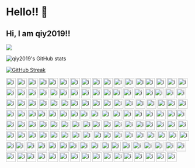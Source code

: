 # Hello!! 👋

Hi, I am qiy2019!!
----
![](https://komarev.com/ghpvc/?username=qiy2019&color=f772e3)

![qiy2019's GitHub stats](https://github-readme-stats.vercel.app/api?username=qiy2019&show_icons=true&bg_color=0,fc0303,f5e342,4ef542,4269f5,bc42f5&border_radius=34&text_color=000000&title_color=0000FF&icon_color=f772e3)

[![GitHub Streak](https://streak-stats.demolab.com?user=qiy2019&border_radius=15&theme=radical)](https://git.io/streak-stats)



<img width="26" alt="image" src="https://user-images.githubusercontent.com/67021191/205411907-3b198d8e-ed06-40ac-9777-e8d046188f25.png">
<img width="26" alt="image" src="https://user-images.githubusercontent.com/67021191/205411916-b7e8aada-3374-4f10-b14b-63fd7fd26734.png">
<img width="26" alt="image" src="https://user-images.githubusercontent.com/67021191/205411919-1b7e07f3-173f-447a-8d91-d1728fcd53e1.png">
<img width="26" alt="image" src="https://user-images.githubusercontent.com/67021191/205411920-309d05e5-ad56-4fb0-95a0-79403056ee81.png"><img width="26" alt="image" src="https://user-images.githubusercontent.com/67021191/205411923-a77432d7-24f9-41dc-96df-a34db8f277dc.png">
<img width="26" alt="image" src="https://user-images.githubusercontent.com/67021191/205411926-5a4f4c21-9cd8-4a69-a244-bc75ebca0782.png">
<img width="26" alt="image" src="https://user-images.githubusercontent.com/67021191/205411929-5286dcea-e20a-46b7-93b7-7cc22a1d19b9.png">
<img width="26" alt="image" src="https://user-images.githubusercontent.com/67021191/205411931-4d7cedf8-56e6-4994-a1db-1b46233e919c.png">
<img width="26" alt="image" src="https://user-images.githubusercontent.com/67021191/205411933-860ba027-a563-4489-8490-f45efe5ca629.png">
<img width="26" alt="image" src="https://user-images.githubusercontent.com/67021191/205411907-3b198d8e-ed06-40ac-9777-e8d046188f25.png">
<img width="26" alt="image" src="https://user-images.githubusercontent.com/67021191/205411916-b7e8aada-3374-4f10-b14b-63fd7fd26734.png">
<img width="26" alt="image" src="https://user-images.githubusercontent.com/67021191/205411919-1b7e07f3-173f-447a-8d91-d1728fcd53e1.png">
<img width="26" alt="image" src="https://user-images.githubusercontent.com/67021191/205411920-309d05e5-ad56-4fb0-95a0-79403056ee81.png"><img width="26" alt="image" src="https://user-images.githubusercontent.com/67021191/205411923-a77432d7-24f9-41dc-96df-a34db8f277dc.png">
<img width="26" alt="image" src="https://user-images.githubusercontent.com/67021191/205411926-5a4f4c21-9cd8-4a69-a244-bc75ebca0782.png">
<img width="26" alt="image" src="https://user-images.githubusercontent.com/67021191/205411929-5286dcea-e20a-46b7-93b7-7cc22a1d19b9.png">
<img width="26" alt="image" src="https://user-images.githubusercontent.com/67021191/205411931-4d7cedf8-56e6-4994-a1db-1b46233e919c.png">
<img width="26" alt="image" src="https://user-images.githubusercontent.com/67021191/205411933-860ba027-a563-4489-8490-f45efe5ca629.png">
<img width="26" alt="image" src="https://user-images.githubusercontent.com/67021191/205411907-3b198d8e-ed06-40ac-9777-e8d046188f25.png">
<img width="26" alt="image" src="https://user-images.githubusercontent.com/67021191/205411916-b7e8aada-3374-4f10-b14b-63fd7fd26734.png">
<img width="26" alt="image" src="https://user-images.githubusercontent.com/67021191/205411919-1b7e07f3-173f-447a-8d91-d1728fcd53e1.png">
<img width="26" alt="image" src="https://user-images.githubusercontent.com/67021191/205411920-309d05e5-ad56-4fb0-95a0-79403056ee81.png"><img width="26" alt="image" src="https://user-images.githubusercontent.com/67021191/205411923-a77432d7-24f9-41dc-96df-a34db8f277dc.png">
<img width="26" alt="image" src="https://user-images.githubusercontent.com/67021191/205411926-5a4f4c21-9cd8-4a69-a244-bc75ebca0782.png">
<img width="26" alt="image" src="https://user-images.githubusercontent.com/67021191/205411929-5286dcea-e20a-46b7-93b7-7cc22a1d19b9.png">
<img width="26" alt="image" src="https://user-images.githubusercontent.com/67021191/205411931-4d7cedf8-56e6-4994-a1db-1b46233e919c.png">
<img width="26" alt="image" src="https://user-images.githubusercontent.com/67021191/205411933-860ba027-a563-4489-8490-f45efe5ca629.png"><img width="26" alt="image" src="https://user-images.githubusercontent.com/67021191/205411907-3b198d8e-ed06-40ac-9777-e8d046188f25.png">
<img width="26" alt="image" src="https://user-images.githubusercontent.com/67021191/205411916-b7e8aada-3374-4f10-b14b-63fd7fd26734.png">
<img width="26" alt="image" src="https://user-images.githubusercontent.com/67021191/205411919-1b7e07f3-173f-447a-8d91-d1728fcd53e1.png">
<img width="26" alt="image" src="https://user-images.githubusercontent.com/67021191/205411920-309d05e5-ad56-4fb0-95a0-79403056ee81.png"><img width="26" alt="image" src="https://user-images.githubusercontent.com/67021191/205411923-a77432d7-24f9-41dc-96df-a34db8f277dc.png">
<img width="26" alt="image" src="https://user-images.githubusercontent.com/67021191/205411926-5a4f4c21-9cd8-4a69-a244-bc75ebca0782.png">
<img width="26" alt="image" src="https://user-images.githubusercontent.com/67021191/205411929-5286dcea-e20a-46b7-93b7-7cc22a1d19b9.png">
<img width="26" alt="image" src="https://user-images.githubusercontent.com/67021191/205411931-4d7cedf8-56e6-4994-a1db-1b46233e919c.png">
<img width="26" alt="image" src="https://user-images.githubusercontent.com/67021191/205411933-860ba027-a563-4489-8490-f45efe5ca629.png">
<img width="26" alt="image" src="https://user-images.githubusercontent.com/67021191/205411907-3b198d8e-ed06-40ac-9777-e8d046188f25.png">
<img width="26" alt="image" src="https://user-images.githubusercontent.com/67021191/205411916-b7e8aada-3374-4f10-b14b-63fd7fd26734.png">
<img width="26" alt="image" src="https://user-images.githubusercontent.com/67021191/205411919-1b7e07f3-173f-447a-8d91-d1728fcd53e1.png">
<img width="26" alt="image" src="https://user-images.githubusercontent.com/67021191/205411920-309d05e5-ad56-4fb0-95a0-79403056ee81.png"><img width="26" alt="image" src="https://user-images.githubusercontent.com/67021191/205411923-a77432d7-24f9-41dc-96df-a34db8f277dc.png">
<img width="26" alt="image" src="https://user-images.githubusercontent.com/67021191/205411926-5a4f4c21-9cd8-4a69-a244-bc75ebca0782.png">
<img width="26" alt="image" src="https://user-images.githubusercontent.com/67021191/205411929-5286dcea-e20a-46b7-93b7-7cc22a1d19b9.png">
<img width="26" alt="image" src="https://user-images.githubusercontent.com/67021191/205411931-4d7cedf8-56e6-4994-a1db-1b46233e919c.png">
<img width="26" alt="image" src="https://user-images.githubusercontent.com/67021191/205411933-860ba027-a563-4489-8490-f45efe5ca629.png">
<img width="26" alt="image" src="https://user-images.githubusercontent.com/67021191/205411907-3b198d8e-ed06-40ac-9777-e8d046188f25.png">
<img width="26" alt="image" src="https://user-images.githubusercontent.com/67021191/205411916-b7e8aada-3374-4f10-b14b-63fd7fd26734.png">
<img width="26" alt="image" src="https://user-images.githubusercontent.com/67021191/205411919-1b7e07f3-173f-447a-8d91-d1728fcd53e1.png">
<img width="26" alt="image" src="https://user-images.githubusercontent.com/67021191/205411920-309d05e5-ad56-4fb0-95a0-79403056ee81.png"><img width="26" alt="image" src="https://user-images.githubusercontent.com/67021191/205411923-a77432d7-24f9-41dc-96df-a34db8f277dc.png">
<img width="26" alt="image" src="https://user-images.githubusercontent.com/67021191/205411926-5a4f4c21-9cd8-4a69-a244-bc75ebca0782.png">
<img width="26" alt="image" src="https://user-images.githubusercontent.com/67021191/205411929-5286dcea-e20a-46b7-93b7-7cc22a1d19b9.png">
<img width="26" alt="image" src="https://user-images.githubusercontent.com/67021191/205411931-4d7cedf8-56e6-4994-a1db-1b46233e919c.png">
<img width="26" alt="image" src="https://user-images.githubusercontent.com/67021191/205411933-860ba027-a563-4489-8490-f45efe5ca629.png"><img width="26" alt="image" src="https://user-images.githubusercontent.com/67021191/205411907-3b198d8e-ed06-40ac-9777-e8d046188f25.png">
<img width="26" alt="image" src="https://user-images.githubusercontent.com/67021191/205411916-b7e8aada-3374-4f10-b14b-63fd7fd26734.png">
<img width="26" alt="image" src="https://user-images.githubusercontent.com/67021191/205411919-1b7e07f3-173f-447a-8d91-d1728fcd53e1.png">
<img width="26" alt="image" src="https://user-images.githubusercontent.com/67021191/205411920-309d05e5-ad56-4fb0-95a0-79403056ee81.png"><img width="26" alt="image" src="https://user-images.githubusercontent.com/67021191/205411923-a77432d7-24f9-41dc-96df-a34db8f277dc.png">
<img width="26" alt="image" src="https://user-images.githubusercontent.com/67021191/205411926-5a4f4c21-9cd8-4a69-a244-bc75ebca0782.png">
<img width="26" alt="image" src="https://user-images.githubusercontent.com/67021191/205411929-5286dcea-e20a-46b7-93b7-7cc22a1d19b9.png">
<img width="26" alt="image" src="https://user-images.githubusercontent.com/67021191/205411931-4d7cedf8-56e6-4994-a1db-1b46233e919c.png">
<img width="26" alt="image" src="https://user-images.githubusercontent.com/67021191/205411933-860ba027-a563-4489-8490-f45efe5ca629.png">
<img width="26" alt="image" src="https://user-images.githubusercontent.com/67021191/205411907-3b198d8e-ed06-40ac-9777-e8d046188f25.png">
<img width="26" alt="image" src="https://user-images.githubusercontent.com/67021191/205411916-b7e8aada-3374-4f10-b14b-63fd7fd26734.png">
<img width="26" alt="image" src="https://user-images.githubusercontent.com/67021191/205411919-1b7e07f3-173f-447a-8d91-d1728fcd53e1.png">
<img width="26" alt="image" src="https://user-images.githubusercontent.com/67021191/205411920-309d05e5-ad56-4fb0-95a0-79403056ee81.png"><img width="26" alt="image" src="https://user-images.githubusercontent.com/67021191/205411923-a77432d7-24f9-41dc-96df-a34db8f277dc.png">
<img width="26" alt="image" src="https://user-images.githubusercontent.com/67021191/205411926-5a4f4c21-9cd8-4a69-a244-bc75ebca0782.png">
<img width="26" alt="image" src="https://user-images.githubusercontent.com/67021191/205411929-5286dcea-e20a-46b7-93b7-7cc22a1d19b9.png">
<img width="26" alt="image" src="https://user-images.githubusercontent.com/67021191/205411931-4d7cedf8-56e6-4994-a1db-1b46233e919c.png">
<img width="26" alt="image" src="https://user-images.githubusercontent.com/67021191/205411933-860ba027-a563-4489-8490-f45efe5ca629.png">
<img width="26" alt="image" src="https://user-images.githubusercontent.com/67021191/205411907-3b198d8e-ed06-40ac-9777-e8d046188f25.png">
<img width="26" alt="image" src="https://user-images.githubusercontent.com/67021191/205411916-b7e8aada-3374-4f10-b14b-63fd7fd26734.png">
<img width="26" alt="image" src="https://user-images.githubusercontent.com/67021191/205411919-1b7e07f3-173f-447a-8d91-d1728fcd53e1.png">
<img width="26" alt="image" src="https://user-images.githubusercontent.com/67021191/205411920-309d05e5-ad56-4fb0-95a0-79403056ee81.png"><img width="26" alt="image" src="https://user-images.githubusercontent.com/67021191/205411923-a77432d7-24f9-41dc-96df-a34db8f277dc.png">
<img width="26" alt="image" src="https://user-images.githubusercontent.com/67021191/205411926-5a4f4c21-9cd8-4a69-a244-bc75ebca0782.png">
<img width="26" alt="image" src="https://user-images.githubusercontent.com/67021191/205411929-5286dcea-e20a-46b7-93b7-7cc22a1d19b9.png">
<img width="26" alt="image" src="https://user-images.githubusercontent.com/67021191/205411931-4d7cedf8-56e6-4994-a1db-1b46233e919c.png">
<img width="26" alt="image" src="https://user-images.githubusercontent.com/67021191/205411933-860ba027-a563-4489-8490-f45efe5ca629.png"><img width="26" alt="image" src="https://user-images.githubusercontent.com/67021191/205411907-3b198d8e-ed06-40ac-9777-e8d046188f25.png">
<img width="26" alt="image" src="https://user-images.githubusercontent.com/67021191/205411916-b7e8aada-3374-4f10-b14b-63fd7fd26734.png">
<img width="26" alt="image" src="https://user-images.githubusercontent.com/67021191/205411919-1b7e07f3-173f-447a-8d91-d1728fcd53e1.png">
<img width="26" alt="image" src="https://user-images.githubusercontent.com/67021191/205411920-309d05e5-ad56-4fb0-95a0-79403056ee81.png"><img width="26" alt="image" src="https://user-images.githubusercontent.com/67021191/205411923-a77432d7-24f9-41dc-96df-a34db8f277dc.png">
<img width="26" alt="image" src="https://user-images.githubusercontent.com/67021191/205411926-5a4f4c21-9cd8-4a69-a244-bc75ebca0782.png">
<img width="26" alt="image" src="https://user-images.githubusercontent.com/67021191/205411929-5286dcea-e20a-46b7-93b7-7cc22a1d19b9.png">
<img width="26" alt="image" src="https://user-images.githubusercontent.com/67021191/205411931-4d7cedf8-56e6-4994-a1db-1b46233e919c.png">
<img width="26" alt="image" src="https://user-images.githubusercontent.com/67021191/205411933-860ba027-a563-4489-8490-f45efe5ca629.png">
<img width="26" alt="image" src="https://user-images.githubusercontent.com/67021191/205411907-3b198d8e-ed06-40ac-9777-e8d046188f25.png">
<img width="26" alt="image" src="https://user-images.githubusercontent.com/67021191/205411916-b7e8aada-3374-4f10-b14b-63fd7fd26734.png">
<img width="26" alt="image" src="https://user-images.githubusercontent.com/67021191/205411919-1b7e07f3-173f-447a-8d91-d1728fcd53e1.png">
<img width="26" alt="image" src="https://user-images.githubusercontent.com/67021191/205411920-309d05e5-ad56-4fb0-95a0-79403056ee81.png"><img width="26" alt="image" src="https://user-images.githubusercontent.com/67021191/205411923-a77432d7-24f9-41dc-96df-a34db8f277dc.png">
<img width="26" alt="image" src="https://user-images.githubusercontent.com/67021191/205411926-5a4f4c21-9cd8-4a69-a244-bc75ebca0782.png">
<img width="26" alt="image" src="https://user-images.githubusercontent.com/67021191/205411929-5286dcea-e20a-46b7-93b7-7cc22a1d19b9.png">
<img width="26" alt="image" src="https://user-images.githubusercontent.com/67021191/205411931-4d7cedf8-56e6-4994-a1db-1b46233e919c.png">
<img width="26" alt="image" src="https://user-images.githubusercontent.com/67021191/205411933-860ba027-a563-4489-8490-f45efe5ca629.png">
<img width="26" alt="image" src="https://user-images.githubusercontent.com/67021191/205411907-3b198d8e-ed06-40ac-9777-e8d046188f25.png">
<img width="26" alt="image" src="https://user-images.githubusercontent.com/67021191/205411916-b7e8aada-3374-4f10-b14b-63fd7fd26734.png">
<img width="26" alt="image" src="https://user-images.githubusercontent.com/67021191/205411919-1b7e07f3-173f-447a-8d91-d1728fcd53e1.png">
<img width="26" alt="image" src="https://user-images.githubusercontent.com/67021191/205411920-309d05e5-ad56-4fb0-95a0-79403056ee81.png"><img width="26" alt="image" src="https://user-images.githubusercontent.com/67021191/205411923-a77432d7-24f9-41dc-96df-a34db8f277dc.png">
<img width="26" alt="image" src="https://user-images.githubusercontent.com/67021191/205411926-5a4f4c21-9cd8-4a69-a244-bc75ebca0782.png">
<img width="26" alt="image" src="https://user-images.githubusercontent.com/67021191/205411929-5286dcea-e20a-46b7-93b7-7cc22a1d19b9.png">
<img width="26" alt="image" src="https://user-images.githubusercontent.com/67021191/205411931-4d7cedf8-56e6-4994-a1db-1b46233e919c.png">
<img width="26" alt="image" src="https://user-images.githubusercontent.com/67021191/205411933-860ba027-a563-4489-8490-f45efe5ca629.png"><img width="26" alt="image" src="https://user-images.githubusercontent.com/67021191/205411907-3b198d8e-ed06-40ac-9777-e8d046188f25.png">
<img width="26" alt="image" src="https://user-images.githubusercontent.com/67021191/205411916-b7e8aada-3374-4f10-b14b-63fd7fd26734.png">
<img width="26" alt="image" src="https://user-images.githubusercontent.com/67021191/205411919-1b7e07f3-173f-447a-8d91-d1728fcd53e1.png">
<img width="26" alt="image" src="https://user-images.githubusercontent.com/67021191/205411920-309d05e5-ad56-4fb0-95a0-79403056ee81.png"><img width="26" alt="image" src="https://user-images.githubusercontent.com/67021191/205411923-a77432d7-24f9-41dc-96df-a34db8f277dc.png">
<img width="26" alt="image" src="https://user-images.githubusercontent.com/67021191/205411926-5a4f4c21-9cd8-4a69-a244-bc75ebca0782.png">
<img width="26" alt="image" src="https://user-images.githubusercontent.com/67021191/205411929-5286dcea-e20a-46b7-93b7-7cc22a1d19b9.png">
<img width="26" alt="image" src="https://user-images.githubusercontent.com/67021191/205411931-4d7cedf8-56e6-4994-a1db-1b46233e919c.png">
<img width="26" alt="image" src="https://user-images.githubusercontent.com/67021191/205411933-860ba027-a563-4489-8490-f45efe5ca629.png">
<img width="26" alt="image" src="https://user-images.githubusercontent.com/67021191/205411907-3b198d8e-ed06-40ac-9777-e8d046188f25.png">
<img width="26" alt="image" src="https://user-images.githubusercontent.com/67021191/205411916-b7e8aada-3374-4f10-b14b-63fd7fd26734.png">
<img width="26" alt="image" src="https://user-images.githubusercontent.com/67021191/205411919-1b7e07f3-173f-447a-8d91-d1728fcd53e1.png">
<img width="26" alt="image" src="https://user-images.githubusercontent.com/67021191/205411920-309d05e5-ad56-4fb0-95a0-79403056ee81.png"><img width="26" alt="image" src="https://user-images.githubusercontent.com/67021191/205411923-a77432d7-24f9-41dc-96df-a34db8f277dc.png">
<img width="26" alt="image" src="https://user-images.githubusercontent.com/67021191/205411926-5a4f4c21-9cd8-4a69-a244-bc75ebca0782.png">
<img width="26" alt="image" src="https://user-images.githubusercontent.com/67021191/205411929-5286dcea-e20a-46b7-93b7-7cc22a1d19b9.png">
<img width="26" alt="image" src="https://user-images.githubusercontent.com/67021191/205411931-4d7cedf8-56e6-4994-a1db-1b46233e919c.png">
<img width="26" alt="image" src="https://user-images.githubusercontent.com/67021191/205411933-860ba027-a563-4489-8490-f45efe5ca629.png">
<img width="26" alt="image" src="https://user-images.githubusercontent.com/67021191/205411907-3b198d8e-ed06-40ac-9777-e8d046188f25.png">
<img width="26" alt="image" src="https://user-images.githubusercontent.com/67021191/205411916-b7e8aada-3374-4f10-b14b-63fd7fd26734.png">
<img width="26" alt="image" src="https://user-images.githubusercontent.com/67021191/205411919-1b7e07f3-173f-447a-8d91-d1728fcd53e1.png">
<img width="26" alt="image" src="https://user-images.githubusercontent.com/67021191/205411920-309d05e5-ad56-4fb0-95a0-79403056ee81.png"><img width="26" alt="image" src="https://user-images.githubusercontent.com/67021191/205411923-a77432d7-24f9-41dc-96df-a34db8f277dc.png">
<img width="26" alt="image" src="https://user-images.githubusercontent.com/67021191/205411926-5a4f4c21-9cd8-4a69-a244-bc75ebca0782.png">
<img width="26" alt="image" src="https://user-images.githubusercontent.com/67021191/205411929-5286dcea-e20a-46b7-93b7-7cc22a1d19b9.png">
<img width="26" alt="image" src="https://user-images.githubusercontent.com/67021191/205411931-4d7cedf8-56e6-4994-a1db-1b46233e919c.png">
<img width="26" alt="image" src="https://user-images.githubusercontent.com/67021191/205411933-860ba027-a563-4489-8490-f45efe5ca629.png">
